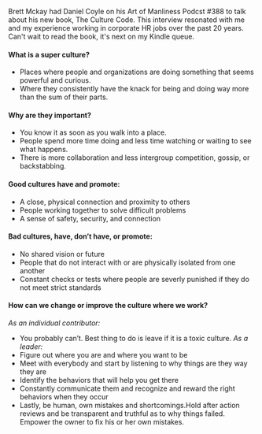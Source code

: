 <!--
.. title: Daniel Coyle on Super Cultures
.. slug: daniel_coyle
.. date: 2018-04-18 03:49:00 UTC
.. tags: culture
.. category:
.. link: 
.. description: Pulled from Art of Manliness podcast.
.. type: text
-->

Brett Mckay had Daniel Coyle on his Art of Manliness Podcst #388 to talk about his new book, The Culture Code.
This interview resonated with me and my experience working in corporate HR jobs over the past 20 years.
Can't wait to read the book, it's next on my Kindle queue.

#### What is a super culture?
- Places where people and organizations are doing something that seems powerful and curious.
- Where they consistently have the knack for being and doing way more than the sum of their parts.
#### Why are they important?
- You know it as soon as you walk into a place.
- People spend more time doing and less time watching or waiting to see what happens.
- There is more collaboration and less intergroup competition, gossip, or backstabbing.
#### Good cultures have and promote:
- A close, physical connection and proximity to others
- People working together to solve difficult problems
- A sense of safety, security, and connection
#### Bad cultures, have, don’t have, or promote:
- No shared vision or future
- People that do not interact with or are physically isolated from one another
- Constant checks or tests where people are severly punished if they do not meet strict standards
#### How can we change or improve the culture where we work?
*As an individual contributor:* 
- You probably can’t. Best thing to do is leave if it is a toxic culture.
*As a leader:* 
- Figure out where you are and where you want to be
- Meet with everybody and start by listening to why things are they way they are
- Identify the behaviors that will help you get there
- Constantly communicate them and recognize and reward the right behaviors when they occur
- Lastly, be human, own mistakes and shortcomings.Hold after action reviews and be transparent
and truthful as to why things failed. Empower the owner to fix his or her own mistakes.
